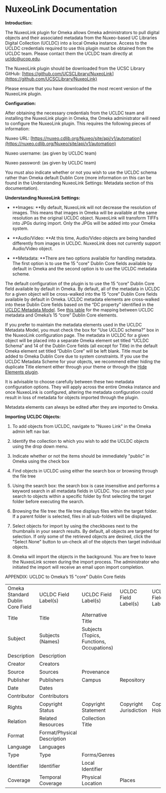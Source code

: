 NuxeoLink Documentation
========================

**Introduction:**

The NuxeoLink plugin for Omeka allows Omeka administrators to pull digital objects and their associated metadata from the Nuxeo-based UC Libraries Digital Collection (UCLDC) into a local Omeka instance. Access to the UCLDC credentials required to use this plugin must be obtained from the UCLDC team. Please contact them the UCLDC team directly at [ucldc@ucop.edu](mailto:ucldc@ucop.edu).

The NuxeoLink plugin should be downloaded from the UCSC Library GitHub: [https://github.com/UCSCLibrary/NuxeoLink](https://github.com/UCSCLibrary/NuxeoLink)

Please ensure that you have downloaded the most recent version of the NuxeoLink plugin.

**Configuration:**

After obtaining the necessary credentials from the UCLDC team and installing the NuxeoLink plugin in Omeka, the Omeka administrator will need to configure the NuxeoLink plugin. This requires the following pieces of information:

Nuxeo URL: [https://nuxeo.cdlib.org/Nuxeo/site/api/v1/automation](https://nuxeo.cdlib.org/Nuxeo/site/api/v1/automation)

Nuxeo username: (as given by UCLDC team)

Nuxeo password: (as given by UCLDC team)

You must also indicate whether or not you wish to use the UCLDC schema rather than Omeka default Dublin Core (more information on this can be found in the Understanding NuxeoLink Settings: Metadata section of this documentation).

**Understanding NuxeoLink Settings:**

* **Images:**By default, NuxeoLink will not decrease the resolution of images. This means that images in Omeka will be available at the same resolution as the original UCLDC object.NuxeoLink will transform TIFFs into JPGs during import. Only the JPGs will be added into your Omeka system.

* **Audio/Video:**At this time, Audio/Video objects are being handled differently from images in UCLDC. NuxeoLink does not currently support Audio/Video object.

* **Metadata:**There are two options available for handling metadata. The first option is to use the 15 "core" Dublin Core fields available by default in Omeka and the second option is to use the UCLDC metadata scheme.The default configuration of the plugin is to use the 15 “core” Dublin Core field available by default in Omeka. By default, all of the metadata in UCLDC for a given object will be cross-walked into the 15 “core” Dublin Core fields available by default in Omeka. UCLDC metadata elements are cross-walked into these Dublin Core fields based on the “DC property” identified in the [UCLDC Metadata Model](https://wiki.library.ucsf.edu/display/UCLDC/Metadata+scheme). See [this table](https://docs.google.com/spreadsheets/d/1UYml7kcOgipWZxgx27-sqUXUUThMwRf55lV8gv8f1vY/edit?usp=sharing) for the mapping between UCLDC metadata and Omeka’s 15 “core” Dublin Core elements.If you prefer to maintain the metadata elements used in the UCLDC Metadata Model, you must check the box for “Use UCLDC schema?” box in the NuxeoLink configuration page. The metadata in UCLDC for a given object will be placed into a separate Omeka element set titled “UCLDC Schema” and 14 of the Dublin Core fields (all except for Title) in the default Omeka element set titled “Dublin Core” will be left blank. Title must be added to Omeka Dublin Core due to system constraints. If you use the UCLDC Metadata Scheme for your objects, we recommend either hiding the duplicate Title element either through your theme or through the [Hide Elements plugin](http://omeka.org/add-ons/plugins/hide-elements/).It is advisable to choose carefully between these two metadata configuration options. They will apply across the entire Omeka instance and once NuxeoLink is configured, altering the metadata configuration could result in loss of metadata for objects imported through the plugin.Metadata elements can always be edited after they are imported to Omeka.

**Importing UCLDC Objects:**

1. To add objects from UCLDC, navigate to "Nuxeo Link" in the Omeka admin left nav bar. 

2. Identify the collection to which you wish to add the UCLDC objects using the drop down menu.

3. Indicate whether or not the items should be immediately "public" in Omeka using the check box

4. Find objects in UCLDC using either the search box or browsing through the file tree

 1. Using the search box: the search box is case insensitive and performs a keyword search in all metadata fields in UCLDC. You can restrict your search to objects within a specific folder by first selecting the target folder before executing the search.

 2. Browsing the file tree: the file tree displays files within the target folder. If a parent folder is selected, files in all sub-folders will be displayed.

5. Select objects for import by using the checkboxes next to the thumbnails in your search results. By default, all objects are targeted for selection. If only some of the retrieved objects are desired, click the "Select None" button to un-check all of the objects then target individual objects.

6. Omeka will import the objects in the background. You are free to leave the NuxeoLink screen during the import process. The administrator who initiated the import will receive an email upon import completion.

APPENDIX: UCLDC to Omeka’s 15 "core" Dublin Core fields

<table>
 <tr>
 <td>Omeka Standard Dublin Core Field</td>
 <td>UCLDC Field Label(s)</td>
 <td>UCLDC Field Label(s)</td>
 <td>UCLDC Field Label(s)</td>
 <td>UCLDC Field Label(s)</td>
 <td>UCLDC Field Label(s)</td>
 <td>UCLDC Field Label(s)</td>
 <td>UCLDC Field Label(s)</td>
 <td>UCLDC Field Label(s)</td>
 <td>UCLDC Field Label(s)</td>
 </tr>
 <tr>
 <td>Title</td>
 <td>Title</td>
 <td>Alternative Title</td>
 <td></td>
 <td></td>
 <td></td>
 <td></td>
 <td></td>
 <td></td>
 <td></td>
 </tr>
 <tr>
 <td>Subject</td>
 <td>Subjects (Names)</td>
 <td>Subjects (Topics, Functions, Occupations)</td>
 <td></td>
 <td></td>
 <td></td>
 <td></td>
 <td></td>
 <td></td>
 <td></td>
 </tr>
 <tr>
 <td>Description</td>
 <td>Description</td>
 <td></td>
 <td></td>
 <td></td>
 <td></td>
 <td></td>
 <td></td>
 <td></td>
 <td></td>
 </tr>
 <tr>
 <td>Creator</td>
 <td>Creators</td>
 <td></td>
 <td></td>
 <td></td>
 <td></td>
 <td></td>
 <td></td>
 <td></td>
 <td></td>
 </tr>
 <tr>
 <td>Source</td>
 <td>Sources</td>
 <td>Provenance</td>
 <td></td>
 <td></td>
 <td></td>
 <td></td>
 <td></td>
 <td></td>
 <td></td>
 </tr>
 <tr>
 <td>Publisher</td>
 <td>Publishers</td>
 <td>Campus</td>
 <td>Repository</td>
 <td></td>
 <td></td>
 <td></td>
 <td></td>
 <td></td>
 <td></td>
 </tr>
 <tr>
 <td>Date</td>
 <td>Dates</td>
 <td></td>
 <td></td>
 <td></td>
 <td></td>
 <td></td>
 <td></td>
 <td></td>
 <td></td>
 </tr>
 <tr>
 <td>Contributor</td>
 <td>Contributors</td>
 <td></td>
 <td></td>
 <td></td>
 <td></td>
 <td></td>
 <td></td>
 <td></td>
 <td></td>
 </tr>
 <tr>
 <td>Rights</td>
 <td>Copyright Status</td>
 <td>Copyright Statement</td>
 <td>Copyright Jurisdiction</td>
 <td>Copyright Holders</td>
 <td>Copyright Contacts</td>
 <td>Copyright Note</td>
 <td>Licensing Statement</td>
 <td>Licensing Terms</td>
 <td>Licensing Note</td>
 </tr>
 <tr>
 <td>Relation</td>
 <td>Related Resources</td>
 <td>Collection Title</td>
 <td></td>
 <td></td>
 <td></td>
 <td></td>
 <td></td>
 <td></td>
 <td></td>
 </tr>
 <tr>
 <td>Format</td>
 <td>Format/Physical Description</td>
 <td></td>
 <td></td>
 <td></td>
 <td></td>
 <td></td>
 <td></td>
 <td></td>
 <td></td>
 </tr>
 <tr>
 <td>Language</td>
 <td>Languages</td>
 <td></td>
 <td></td>
 <td></td>
 <td></td>
 <td></td>
 <td></td>
 <td></td>
 <td></td>
 </tr>
 <tr>
 <td>Type</td>
 <td>Type</td>
 <td>Forms/Genres</td>
 <td></td>
 <td></td>
 <td></td>
 <td></td>
 <td></td>
 <td></td>
 <td></td>
 </tr>
 <tr>
 <td>Identifier</td>
 <td>Identifier</td>
 <td>Local Identifier</td>
 <td></td>
 <td></td>
 <td></td>
 <td></td>
 <td></td>
 <td></td>
 <td></td>
 </tr>
 <tr>
 <td>Coverage</td>
 <td>Temporal Coverage</td>
 <td>Physical Location</td>
 <td>Places</td>
 <td></td>
 <td></td>
 <td></td>
 <td></td>
 <td></td>
 <td></td>
 </tr>
</table>


